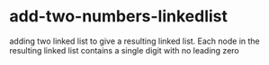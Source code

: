 # add-two-numbers-linkedlist
adding two linked list to give a resulting linked list. Each node in the resulting linked list contains a single digit with no leading zero
